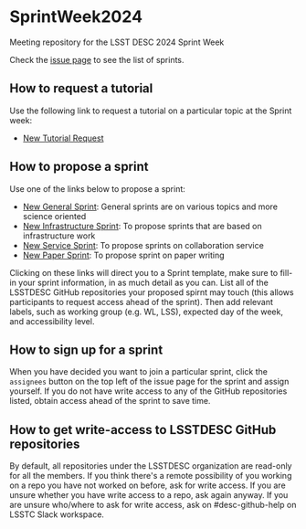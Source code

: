 # SprintWeek2024
Meeting repository for the LSST DESC 2024 Sprint Week

Check the <a href="https://github.com/LSSTDESC/SprintWeek2024/issues">issue page</a> to see the list of sprints.

## How to request a tutorial

Use the following link to request a tutorial on a particular topic at the Sprint week:
  - <a href="https://github.com/LSSTDESC/SprintWeek2022/issues/new?assignees=&labels=tutorial+request&template=tutorial-request.md&title=%5BTutorial%5D+Your+idea+for+a+tutorial" target="_blank"  >New Tutorial Request</a>

## How to propose a sprint

Use one of the links below to propose a sprint:
  - <a href="https://github.com/LSSTDESC/SprintWeek2024/issues/new?assignees=&labels=General+Sprint&template=new-general-sprint.md&title=your+sprint+name+" target="_blank"  >New General Sprint</a>: General sprints are on various topics and more science oriented
  - <a href="https://github.com/LSSTDESC/SprintWeek2024/issues/new?assignees=&labels=Infrastructure+Sprint&template=new-infrastructure-sprint.md&title=your+sprint+name+" target="_blank" >New Infrastructure Sprint</a>: To propose sprints that are based on infrastructure work
  - <a href="https://github.com/LSSTDESC/SprintWeek2024/issues/new?assignees=&labels=Service+Sprint%2C+Wednesday&template=new-service-sprint.md&title=your+sprint+name+" target="_blank" >New Service Sprint</a>: To propose sprints on collaboration service
  - <a href="https://github.com/LSSTDESC/SprintWeek2024/issues/new?assignees=&labels=Paper+Sprint&template=new-paper-sprint.md&title=your+sprint+name+" target="_blank">New Paper Sprint</a>: To propose sprint on paper writing

Clicking on these links will direct you to a Sprint template, make sure to fill-in your sprint information, in as much detail as you can.
List all of the LSSTDESC GitHub repositories your proposed spirnt may touch (this allows participants to request access ahead of the sprint).
Then add relevant labels, such as working group (e.g. WL, LSS), expected day of the week, and accessibility level.

## How to sign up for a sprint

When you have decided you want to join a particular sprint, click the `assignees` button on the top left of the issue page for the sprint and assign yourself.
If you do not have write access to any of the GitHub repositories listed, obtain access ahead of the sprint to save time.

## How to get write-access to LSSTDESC GitHub repositories

By default, all repositories under the LSSTDESC organization are read-only for all the members.
If you think there's a remote possibility of you working on a repo you have not worked on before, ask for write access.
If you are unsure whether you have write access to a repo, ask again anyway.
If you are unsure who/where to ask for write access, ask on #desc-github-help on LSSTC Slack workspace.

